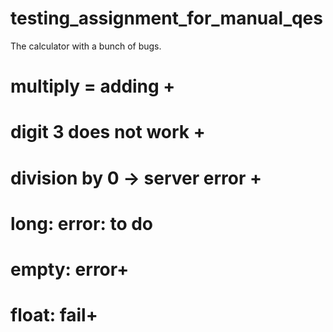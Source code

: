 # testing_assignment_for_manual_qes
The calculator with a bunch of bugs.

# multiply = adding +
# digit 3 does not work +
# division by 0 -> server error +
# long: error: to do
# empty: error+
# float: fail+
